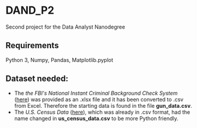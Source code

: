 # DAND_P2
Second project for the Data Analyst Nanodegree

## Requirements
Python 3, Numpy, Pandas, Matplotlib.pyplot

## Dataset needed:
- The _the FBI's National Instant Criminal Background Check System_ ([here](https://www.google.com/url?q=https://d17h27t6h515a5.cloudfront.net/topher/2017/November/5a0a4db8_gun-data/gun-data.xlsx&sa=D&ust=1532469042127000)) was provided as an .xlsx file and it has been converted to .csv from Excel. Therefore the starting data is found in the file **gun_data.csv**.
- The _U.S. Census Data_ ([here](https://www.google.com/url?q=https://d17h27t6h515a5.cloudfront.net/topher/2017/November/5a0a554c_u.s.-census-data/u.s.-census-data.csv&sa=D&ust=1532469042128000)), which was already in .csv format, had the name changed in **us_census_data.csv** to be more Python friendly.
